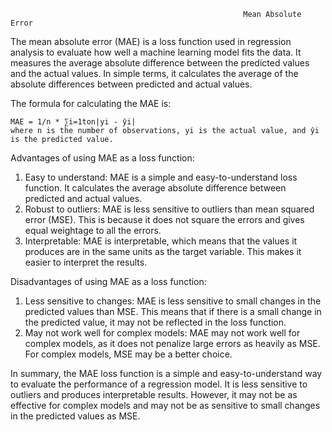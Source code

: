                                                         Mean Absolute Error
The mean absolute error (MAE) is a loss function used in regression analysis to evaluate how well a machine learning model fits the data. It measures the average absolute difference between the predicted values and the actual values. In simple terms, it calculates the average of the absolute differences between predicted and actual values.

The formula for calculating the MAE is:

    MAE = 1/n * ∑i=1ton|yi - ŷi|
    where n is the number of observations, yi is the actual value, and ŷi is the predicted value.

Advantages of using MAE as a loss function:
1. Easy to understand: MAE is a simple and easy-to-understand loss function. It calculates the average absolute difference between predicted and actual values.
2. Robust to outliers: MAE is less sensitive to outliers than mean squared error (MSE). This is because it does not square the errors and gives equal weightage to all the errors.
3. Interpretable: MAE is interpretable, which means that the values it produces are in the same units as the target variable. This makes it easier to interpret the results.

Disadvantages of using MAE as a loss function:
1. Less sensitive to changes: MAE is less sensitive to small changes in the predicted values than MSE. This means that if there is a small change in the predicted value, it may not be reflected in the loss function.
2. May not work well for complex models: MAE may not work well for complex models, as it does not penalize large errors as heavily as MSE. For complex models, MSE may be a better choice.

In summary, the MAE loss function is a simple and easy-to-understand way to evaluate the performance of a regression model. It is less sensitive to outliers and produces interpretable results. However, it may not be as effective for complex models and may not be as sensitive to small changes in the predicted values as MSE.                                                        
